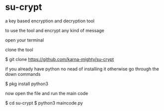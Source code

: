 # su-crypt
a key based encryption  and decryption tool 


to use the tool and encrypt  any kind of message

open your terminal 

clone the tool 

$ git clone https://github.com/karna-mighty/su-crypt

if you already have python no nead of installing it otherwise go through the down commands 

$ pkg install python3 

now open the file  and run the main code 

$ cd su-crypt
$ python3 maincode.py
